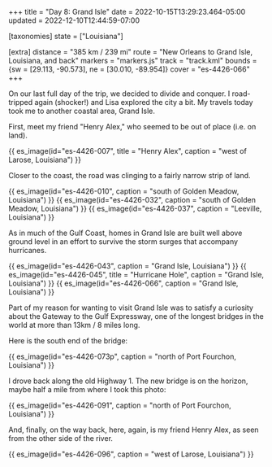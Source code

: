 +++
title = "Day 8: Grand Isle"
date = 2022-10-15T13:29:23.464-05:00
updated = 2022-12-10T12:44:59-07:00

[taxonomies]
state = ["Louisiana"]

[extra]
distance = "385 km / 239 mi"
route = "New Orleans to Grand Isle, Louisiana, and back"
markers = "markers.js"
track = "track.kml"
bounds = {sw = [29.113, -90.573], ne = [30.010, -89.954]}
cover = "es-4426-066"
+++

On our last full day of the trip, we decided to divide and conquer. I road-tripped again (shocker!) and Lisa explored the city a bit. My travels today took me to another coastal area, Grand Isle.

<!-- more -->

First, meet my friend "Henry Alex," who seemed to be out of place (i.e. on land).

{{ es_image(id="es-4426-007", title = "Henry Alex", caption = "west of Larose, Louisiana") }}

Closer to the coast, the road was clinging to a fairly narrow strip of land.

{{ es_image(id="es-4426-010", caption = "south of Golden Meadow, Louisiana") }}
{{ es_image(id="es-4426-032", caption = "south of Golden Meadow, Louisiana") }}
{{ es_image(id="es-4426-037", caption = "Leeville, Louisiana") }}

As in much of the Gulf Coast, homes in Grand Isle are built well above ground level in an effort to survive the storm surges that accompany hurricanes.

{{ es_image(id="es-4426-043", caption = "Grand Isle, Louisiana") }}
{{ es_image(id="es-4426-045", title = "Hurricane Hole", caption = "Grand Isle, Louisiana") }}
{{ es_image(id="es-4426-066", caption = "Grand Isle, Louisiana") }}

Part of my reason for wanting to visit Grand Isle was to satisfy a curiosity about the Gateway to the Gulf Expressway, one of the longest bridges in the world at more than 13km / 8 miles long.

Here is the south end of the bridge:

{{ es_image(id="es-4426-073p", caption = "north of Port Fourchon, Louisiana") }}

I drove back along the old Highway 1. The new bridge is on the horizon, maybe half a mile from where I took this photo:

{{ es_image(id="es-4426-091", caption = "north of Port Fourchon, Louisiana") }}

And, finally, on the way back, here, again, is my friend Henry Alex, as seen from the other side of the river.

{{ es_image(id="es-4426-096", caption = "west of Larose, Louisiana") }}
